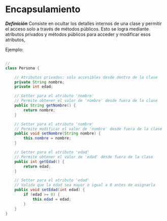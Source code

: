 # Encapsulamiento

***Definición***
Consiste en ocultar los detalles internos de una clase y permitir el acceso solo a través de métodos públicos. Esto se logra mediante atributos privados y métodos públicos para acceder y modificar esos atributos,

Ejemplo:

```java

// 
class Persona {

    // Atributos privados: solo accesibles desde dentro de la clase
    private String nombre;
    private int edad;

    // Getter para el atributo 'nombre'
    // Permite obtener el valor de 'nombre' desde fuera de la clase
    public String getNombre() {
        return nombre;
    }

    // Setter para el atributo 'nombre'
    // Permite modificar el valor de 'nombre' desde fuera de la clase
    public void setNombre(String nombre) {
        this.nombre = nombre;
    }

    // Getter para el atributo 'edad'
    // Permite obtener el valor de 'edad' desde fuera de la clase
    public int getEdad() {
        return edad;
    }

    // Setter para el atributo 'edad'
    // Valida que la edad sea mayor o igual a 0 antes de asignarla
    public void setEdad(int edad) {
        if (edad >= 0) {
            this.edad = edad;
        }
    }
}
